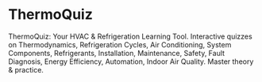 # ThermoQuiz
ThermoQuiz: Your HVAC &amp; Refrigeration Learning Tool. Interactive quizzes on Thermodynamics, Refrigeration Cycles, Air Conditioning, System Components, Refrigerants, Installation, Maintenance, Safety, Fault Diagnosis, Energy Efficiency, Automation, Indoor Air Quality. Master theory &amp; practice.

